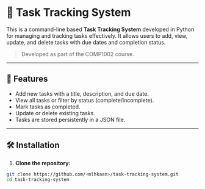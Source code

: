 # 📝 Task Tracking System

This is a command-line based **Task Tracking System** developed in Python for managing and tracking tasks effectively. It allows users to add, view, update, and delete tasks with due dates and completion status.

> Developed as part of the COMP1002 course.

---

## 🚀 Features

- Add new tasks with a title, description, and due date.
- View all tasks or filter by status (complete/incomplete).
- Mark tasks as completed.
- Update or delete existing tasks.
- Tasks are stored persistently in a JSON file.

---

## 🛠️ Installation

1. **Clone the repository:**

```bash
git clone https://github.com/<mlhkaan>/task-tracking-system.git
cd task-tracking-system
